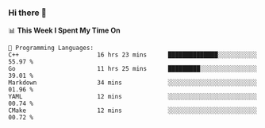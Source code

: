 ### Hi there 👋

<!--
**CrazyCollin/crazycollin** is a ✨ _special_ ✨ repository because its `README.md` (this file) appears on your GitHub profile.

Here are some ideas to get you started:

- 🔭 I’m currently working on ...
- 🌱 I’m currently learning ...
- 👯 I’m looking to collaborate on ...
- 🤔 I’m looking for help with ...
- 💬 Ask me about ...
- 📫 How to reach me: ...
- 😄 Pronouns: ...
- ⚡ Fun fact: ...
-->

<!--START_SECTION:waka-->
📊 **This Week I Spent My Time On** 

```text
💬 Programming Languages: 
C++                      16 hrs 23 mins      ██████████████░░░░░░░░░░░   55.97 % 
Go                       11 hrs 25 mins      █████████░░░░░░░░░░░░░░░░   39.01 % 
Markdown                 34 mins             ░░░░░░░░░░░░░░░░░░░░░░░░░   01.96 % 
YAML                     12 mins             ░░░░░░░░░░░░░░░░░░░░░░░░░   00.74 % 
CMake                    12 mins             ░░░░░░░░░░░░░░░░░░░░░░░░░   00.72 % 

```


<!--END_SECTION:waka-->
